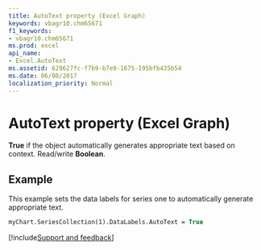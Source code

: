 ```yaml
---
title: AutoText property (Excel Graph)
keywords: vbagr10.chm65671
f1_keywords:
- vbagr10.chm65671
ms.prod: excel
api_name:
- Excel.AutoText
ms.assetid: 629627fc-f7b9-b7e9-1675-195bfb435b54
ms.date: 06/08/2017
localization_priority: Normal
---
```



# AutoText property (Excel Graph)

 **True** if the object automatically generates appropriate text based on context. Read/write **Boolean**.


## Example

This example sets the data labels for series one to automatically generate appropriate text.


```vb
myChart.SeriesCollection(1).DataLabels.AutoText = True
```

[!include[Support and feedback](~/includes/feedback-boilerplate.md)]
